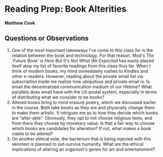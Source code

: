 # Reading Prep: Book Alterities

#### Matthew Cook

## Questions or Observations

1. One of the most important takeaways I've come to this class for is the relation between the book and technology. For that reason, Mod's *The 'Future Book' is Here But It's Not What We Expected* has easily placed itself atop my list of favorite readings from this class thus far. When I think of modern books, my mind immediately rushes to Kindles and other e-readers. However, reading about the private email list via subscription made me realize how ubiquitous and private email is. Is email the decentralized communication medium of our lifetime? What parallels does email have with the US postal system, especially in terms of distributing what we consider to be books?
2. Altered books bring to mind erasure poetry, which we discussed earlier in the course. Both take books as they are and physically change them to make them artistic. It intrigues me as to how they decide which books are "alter-able". Obviously, they opt to not choose religious texts, and from there they choose by monetary value. Is that a fair way to choose which books are candidates for alteration? If not, what makes a book viable to be altered?
3. On another ethical note, the bacterium that is being injected with this xenotext is planned to out-survive humanity. What are the ethical implications of altering an organism's genes for art and entertainment?